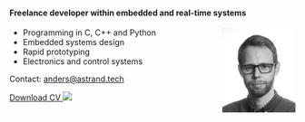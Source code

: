 <h4>Freelance developer within embedded and real-time systems</h4>
<img src="bw_cropped.png" height="150" align="right">

- Programming in C, C++ and Python
- Embedded systems design
- Rapid prototyping 
- Electronics and control systems

Contact: anders@astrand.tech

<p><a href="../CV_Anders_Strand_June23.pdf"> Download CV <img src="../pdf.png" height="15"></a></p>
